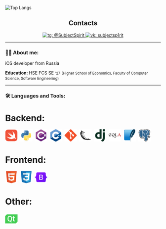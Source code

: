 ![Top Langs](https://github-readme-stats.vercel.app/api/top-langs/?username=SubjectSp1rit&layout=compact&theme=dark&count_private=true&show_icons=true)

<div align="center"><h2>Contacts</h2></div>
<div id="badges" align="center">
  <a href="https://t.me/SubjectSpirit">
    <img src="https://img.shields.io/badge/telegram-blue?style=for-the-badge&logo=telegram&logoColor=white" alt="tg: @SubjectSpirit"/>
  </a>
  <a href="https://vk.com/subjectsp1rit">
    <img src="https://img.shields.io/badge/vk-blue?style=for-the-badge&logo=vk&logoColor=white" alt="vk: subjectsp1rit"/>
  </a>
</div>

---

### 👨‍💻 About me:
iOS developer from Russia 
<p><strong>Education: </strong>HSE FCS SE <small>'27</small> <small>(Higher School of Economics, Faculty of Computer Science, Software Engineering)</small></p>

---

### 🛠️ Languages and Tools:
<h1>Backend:</h1>
<p>
   <img src="https://github.com/devicons/devicon/blob/master/icons/swift/swift-original.svg" title="Swift"  alt="Swift" width="40" height="40"/>&nbsp;
   <img src="https://github.com/devicons/devicon/blob/master/icons/python/python-original.svg" title="Python"  alt="Python" width="40" height="40"/>&nbsp;
   <img src="https://github.com/devicons/devicon/blob/master/icons/csharp/csharp-original.svg" title="CSharp"  alt="CSharp" width="40" height="40"/>&nbsp;
   <img src="https://github.com/devicons/devicon/blob/master/icons/cplusplus/cplusplus-original.svg" title="CPlusPlus"  alt="CPlusplus" width="40" height="40"/>&nbsp;
   <img src="https://github.com/devicons/devicon/blob/master/icons/git/git-original.svg" title="Git"  alt="Git" width="40" height="40"/>&nbsp;
   <img src="https://github.com/devicons/devicon/blob/master/icons/flask/flask-original.svg" title="Flask"  alt="Flask" width="40" height="40"/>&nbsp;
   <img src="https://github.com/devicons/devicon/blob/master/icons/django/django-plain.svg" title="Django"  alt="Django" width="40" height="40"/>&nbsp;
   <img src="https://github.com/devicons/devicon/blob/master/icons/sqlalchemy/sqlalchemy-original.svg" title="SQLAlchemy"  alt="SQLAlchemy" width="40" height="40"/>&nbsp;
   <img src="https://github.com/devicons/devicon/blob/master/icons/sqlite/sqlite-original.svg" title="SQLite"  alt="SQLite" width="40" height="40"/>&nbsp;
   <img src="https://github.com/devicons/devicon/blob/master/icons/postgresql/postgresql-original.svg" title="PostgreSQL"  alt="PostgreSQL" width="40" height="40"/>&nbsp;
</p>

<h1>Frontend:</h1>
<p>
  <img src="https://github.com/devicons/devicon/blob/master/icons/html5/html5-original.svg" title="HTML5"  alt="HTML5" width="40" height="40"/>&nbsp;
  <img src="https://github.com/devicons/devicon/blob/master/icons/css3/css3-original.svg" title="CSS3"  alt="CSS3" width="40" height="40"/>&nbsp;
  <img src="https://github.com/devicons/devicon/blob/master/icons/bootstrap/bootstrap-original.svg" title="Bootstrap"  alt="Bootstrap" width="40" height="40"/>&nbsp;
</p>

<h1>Other:</h1>
<p>
  <img src="https://github.com/devicons/devicon/blob/master/icons/qt/qt-original.svg" title="PyQt5"  alt="PyQt5" width="40" height="40"/>&nbsp;
</p>

<img src="https://komarev.com/ghpvc/?username=SubjectSp1rit&style=flat-square&color=blue" alt=""/>
<!--
**SubjectSp1rit/SubjectSp1rit** is a ✨ _special_ ✨ repository because its `README.md` (this file) appears on your GitHub profile.

Here are some ideas to get you started:

- 🔭 I’m currently working on ...
- 🌱 I’m currently learning ...
- 👯 I’m looking to collaborate on ...
- 🤔 I’m looking for help with ...
- 💬 Ask me about ...
- 📫 How to reach me: ...
- 😄 Pronouns: ...
- ⚡ Fun fact: ...
-->
